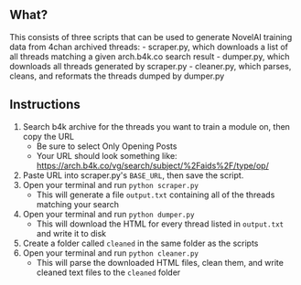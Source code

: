 ## What?
This consists of three scripts that can be used to generate NovelAI training data from 4chan archived threads:
	- scraper.py, which downloads a list of all threads matching a given arch.b4k.co search result
	- dumper.py, which downloads all threads generated by scraper.py
	- cleaner.py, which parses, cleans, and reformats the threads dumped by dumper.py

## Instructions
1) Search b4k archive for the threads you want to train a module on, then copy the URL
	- Be sure to select Only Opening Posts
	- Your URL should look something like: https://arch.b4k.co/vg/search/subject/%2Faids%2F/type/op/
2) Paste URL into scraper.py's `BASE_URL`, then save the script.
3) Open your terminal and run `python scraper.py`
	- This will generate a file `output.txt` containing all of the threads matching your search
4) Open your terminal and run `python dumper.py`
	- This will download the HTML for every thread listed in `output.txt` and write it to disk
5) Create a folder called `cleaned` in the same folder as the scripts
5) Open your terminal and run `python cleaner.py`
	- This will parse the downloaded HTML files, clean them, and write cleaned text files to the `cleaned` folder